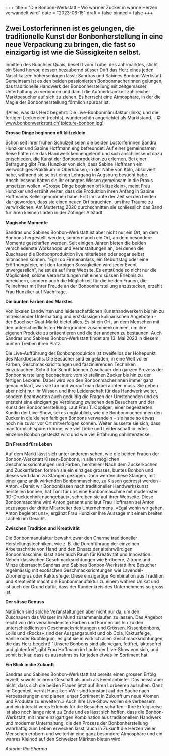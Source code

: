 +++
title = "Die Bonbon-Werkstatt – Wo warmer Zucker in warme Herzen verwandelt wird"
date = "2023-06-15"
draft = false
pinned = false
+++
## **Zwei Lostorferinnen ist es gelungen, die traditionelle Kunst der Bonbonherstellung in eine neue Verpackung zu bringen, die fast so einzigartig ist wie die Süssigkeiten selbst.** 



Inmitten des Buochser Quais, besetzt vom Trubel des Jahrmarktes, sticht ein Stand hervor, dessen bezaubernd süsser Duft das Herz eines jeden Naschkatzen höherschlagen lässt: Sandras und Sabines Bonbon-Werkstatt. Gemeinsam ist es den beiden passionierten Bonbonmacherinnen gelungen, das traditionelle Handwerk der Bonbonherstellung mit zeitgemässer Unterhaltung zu verbinden und damit die Aufmerksamkeit zahlreicher Marktbesucher auf sich zu ziehen. Es herrscht eine Atmosphäre, in der die Magie der Bonbonherstellung förmlich spürbar ist.

![Alles, was das Herz begehrt: Die Live-Bonbonmanufaktur (links) und die fertigen Leckereien (rechts), wunderschön angerichtet als Marktstand. - © www.bonbonwerkstatt.ch](picture-bonbon.jpg)

**Grosse Dinge beginnen oft klitzeklein**

Schon seit ihrer frühen Schulzeit seien die beiden Lostorferinnen Sandra Hunziker und Sabine Hoffmann eng befreundet. Auf einer gemeinsamen Reise hätten sie das Handwerk kennengelernt und sich anschliessend dazu entschieden, die Kunst der Bonbonproduktion zu erlernen. Bei einer Befragung gibt Frau Hunziker von sich, dass Sabine Hoffmann ein vierwöchiges Praktikum in Oberhausen, in der Nähe von Köln, absolviert habe, während sie selbst einen Lehrgang in Augsburg besucht habe. Anschliessend hätten sie ihr erlangtes Wissen gemeinsam in die Praxis umsetzen wollen. «Grosse Dinge beginnen oft klitzeklein», meint Frau Hunziker und erzählt weiter, dass die Produktion ihren Anfang in Sabine Hoffmanns Keller genommen habe. Erst im Laufe der Zeit sei den beiden klar geworden, dass sie einen neuen Ort brauchten, um ihre Träume zu verwirklichen. Am Muttertag 2020 durchschnitten sie schliesslich das Band für ihren kleinen Laden in der Zofinger Altstadt.

**Magische Momente**

Sandras und Sabines Bonbon-Werkstatt ist aber nicht nur ein Ort, an dem Bonbons hergestellt werden, sondern auch ein Ort, an dem besondere Momente geschaffen werden. Seit einigen Jahren bieten die beiden verschiedenste Workshops und Veranstaltungen an, bei denen die Zuschauer die Bonbonproduktion live miterleben oder sogar selbst mitmachen können. "Egal ob Firmenanlass, ein Geburtstag oder eine Eröffnungsfeier, mit den farbigen Süssigkeiten wird jeder Event unvergesslich", heisst es auf ihrer Website. Es entstünde so nicht nur die Möglichkeit, solche Veranstaltungen mit einem süssen Erlebnis zu bereichern, sondern auch die Möglichkeit für die beiden Frauen, die Teilnehmer mit ihrer Freude an der Bonbonherstellung anzustecken, erzählt Frau Hunziker auf Nachfrage.

**Die bunten Farben des Marktes** 

Von lokalen Landwirten und leidenschaftlichen Kunsthandwerkern bis hin zu mitreissender Unterhaltung und erstklassigen kulinarischen Angeboten - der Buochser Quai-Markt bietet alles. Es ist ein Ort, an dem Menschen mit den unterschiedlichsten Hintergründen zusammenkommen, um ihre eigenen Produkte zu präsentieren und die der anderen zu bestaunen. Auch Sandras und Sabines Bonbon-Werkstatt findet am 13. Mai 2023 in diesem bunten Treiben ihren Platz. 

Die Live-Aufführung der Bonbonproduktion ist zweifellos der Höhepunkt des Marktbesuchs. Die Besucher sind eingeladen, in eine Welt voller Farben, Geschmacksrichtungen und faszinierenden Techniken einzutauchen. Schritt für Schritt können Zuschauer den ganzen Prozess der Bonbonherstellung beobachten: vom kristallinen Zucker bis hin zu der fertigen Leckerei. Dabei wird von den Bonbonmacherinnen immer ganz genau erklärt, was sie tun und worauf man dabei achten muss. Sie geben aber nicht nur ihr Wissen und ihre Leidenschaft für das Handwerk weiter, sondern beantworten auch geduldig die Fragen der Umstehenden und es entsteht eine einzigartige Verbindung zwischen den Besuchern und der Kunst der Bonbonherstellung. Laut Frau T. Oppliger, einer begeisterten Kundin der Live-Show, sei es unglaublich, wie die Bonbonmacherinnen den Zucker in die kleinen farbigen Bonbons verwandeln – sie habe so etwas noch nie zuvor vor Ort mitverfolgen können. Weiter äusserte sie sich, dass man förmlich spüren könne, wie viel Liebe und Leidenschaft in jedes einzelne Bonbon gesteckt wird und wie viel Erfahrung dahinterstecke.

**Ein Freund fürs Leben**

Auf dem Markt lässt sich unter anderem sehen, wie die beiden Frauen der Bonbon-Werkstatt Kissen-Bonbons, in allen möglichen Geschmacksrichtungen und Farben, herstellen! Nach dem Zuckerkochen und Zuckerfärben formen sie ein einziges grosses, buntes Bonbon und dieses wird dann zu Stangen gezogen. Dann werden diese Stangen, mit einer ganz antik wirkenden Bonbonmaschine, zu Kissen gepresst werden - Anton. «Damit wir Bonbonkissen nach traditioneller Handwerkskunst herstellen können, hat Toni für uns eine Bonbonmaschine mit modernster 3D-Drucktechnik nachgebaut», schreiben sie auf ihrer Webseite. Diese Bonbonmaschine wird Anton genannt und laut Frau Hoffmann sei Anton sozusagen der dritte Mitarbeiter des Unternehmens. «Egal wohin wir gehen, Anton begleitet uns», ergänzt Frau Hunziker ihre Aussage mit einem breiten Lächeln im Gesicht.

**Zwischen Tradition und Kreativität**

Die Bonbonmanufaktur bewahrt zwar den Charme traditioneller Herstellungstechniken, wie z. B. die Durchführung der einzelnen Arbeitsschritte von Hand und den Einsatz der altehrwürdigen Bonbonmaschine, lässt aber auch Raum für Kreativität und Innovation. Neben klassischen Geschmacksrichtungen wie Erdbeere, Zitrone und Minze überrascht Sandras und Sabines Bonbon-Werkstatt ihre Besucher regelmässig mit exotischen Geschmacksrichtungen wie Lavendel-Zitronengras oder Kaktusfeige. Diese einzigartige Kombination aus Tradition und Kreativität macht die Bonbonmanufaktur zu einem wahren Unikat und ist auch der Grund dafür, dass der Kundenkreis des Unternehmens so gross ist.

**Der süsse Genuss**

Natürlich sind solche Veranstaltungen aber nicht nur da, um den Zuschauern das Wasser im Mund zusammenlaufen zu lassen. Das Angebot reicht von den verschiedensten Farben und Formen bis hin zu den unterschiedlichsten Geschmacksrichtungen und Grössen. Kissenbonbons, Lollis und «Rocks» sind der Ausgangspunkt und ob Cola, Kaktusfeige, Vanille oder Bubblegum, es gibt sie in wirklich allen Geschmacksrichtungen, die das Herz begehrt! "Unsere Bonbons sind alle vegan, fettfrei, laktosefrei und glutenfrei", gibt Frau Hoffmann im Laufe der Live-Show von sich, und somit ist klar, dass es ausnahmslos für jeden etwas im Sortiment hat.

**Ein Blick in die Zukunft**

Sandras und Sabines Bonbon-Werkstatt hat bereits einen grossen Erfolg erzielt, sowohl in ihrem Geschäft als auch als Eventanbieter. Das heisst aber nicht, dass sich die beiden Frauen jetzt auf ihren Lorbeeren ausruhen. Ganz im Gegenteil, verrät Hunziker: «Wir sind konstant auf der Suche nach Verbesserungen und planen, unser Sortiment in Zukunft um neue Aromen und Produkte zu erweitern.» Auch ihre Live-Show wollen sie verbessern und ein interaktiveres Erlebnis für die Besucher schaffen – Ihre Erfolgsreise ist also noch lange nicht zu Ende und es lässt sich hoffen, dass die Bonbon-Werkstatt, mit ihrer einzigartigen Kombination aus traditionellem Handwerk und moderner Unterhaltung, die den Prozess der Bonbonherstellung wahrhaftig zum Leben erwecken lässt, auch in Zukunft die Herzen vieler Menschen erobern und weiterhin eine ganz besondere Atmosphäre und ein wahres Kleinod auf den Schweizer Märkten bieten wird.

*Autorin: Ria Sharma*